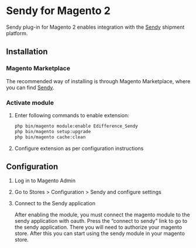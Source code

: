 # Sendy for Magento 2

Sendy plug-in for Magento 2 enables integration with the [Sendy][sendy] shipment platform.

## Installation

### Magento Marketplace

The recommended way of installing is through Magento Marketplace, where you can
find [Sendy][marketplace].

### Activate module

1. Enter following commands to enable extension:
   ```bash
   php bin/magento module:enable Edifference_Sendy
   php bin/magento setup:upgrade
   php bin/magento cache:clean
   ```
2. Configure extension as per configuration instructions

## Configuration
1. Log in to Magento Admin
2. Go to Stores > Configuration > Sendy and configure settings
3. Connect to the Sendy application

   After enabling the module, you must connect the magento module to the sendy application with oauth.
   Press the “connect to sendy” link to go to the sendy application. There you will need to authorize your magento store. After this you can start using the sendy module in your magento store.

[sendy]: https://sendy.nl
[marketplace]: https://commercemarketplace.adobe.com/edifference-sendy.html
